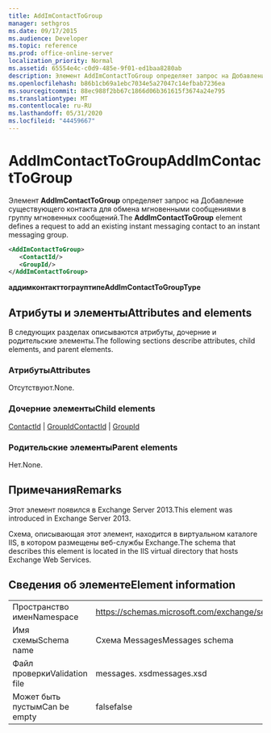 ```yaml
---
title: AddImContactToGroup
manager: sethgros
ms.date: 09/17/2015
ms.audience: Developer
ms.topic: reference
ms.prod: office-online-server
localization_priority: Normal
ms.assetid: 65554e4c-c0d9-485e-9f01-ed1baa8280ab
description: Элемент AddImContactToGroup определяет запрос на Добавление существующего контакта для обмена мгновенными сообщениями в группу мгновенных сообщений.
ms.openlocfilehash: b86b1cb69a1ebc7034e5a27047c14efbab7236ea
ms.sourcegitcommit: 88ec988f2bb67c1866d06b361615f3674a24e795
ms.translationtype: MT
ms.contentlocale: ru-RU
ms.lasthandoff: 05/31/2020
ms.locfileid: "44459667"
---
```

# <a name="addimcontacttogroup"></a><span data-ttu-id="8134b-103">AddImContactToGroup</span><span class="sxs-lookup"><span data-stu-id="8134b-103">AddImContactToGroup</span></span>

<span data-ttu-id="8134b-104">Элемент **AddImContactToGroup** определяет запрос на Добавление существующего контакта для обмена мгновенными сообщениями в группу мгновенных сообщений.</span><span class="sxs-lookup"><span data-stu-id="8134b-104">The **AddImContactToGroup** element defines a request to add an existing instant messaging contact to an instant messaging group.</span></span> 
  
```XML
<AddImContactToGroup>
   <ContactId/>
   <GroupId/>
</AddImContactToGroup>
```

 <span data-ttu-id="8134b-105">**аддимконтакттограуптипе**</span><span class="sxs-lookup"><span data-stu-id="8134b-105">**AddImContactToGroupType**</span></span>
## <a name="attributes-and-elements"></a><span data-ttu-id="8134b-106">Атрибуты и элементы</span><span class="sxs-lookup"><span data-stu-id="8134b-106">Attributes and elements</span></span>

<span data-ttu-id="8134b-107">В следующих разделах описываются атрибуты, дочерние и родительские элементы.</span><span class="sxs-lookup"><span data-stu-id="8134b-107">The following sections describe attributes, child elements, and parent elements.</span></span>
  
### <a name="attributes"></a><span data-ttu-id="8134b-108">Атрибуты</span><span class="sxs-lookup"><span data-stu-id="8134b-108">Attributes</span></span>

<span data-ttu-id="8134b-109">Отсутствуют.</span><span class="sxs-lookup"><span data-stu-id="8134b-109">None.</span></span>
  
### <a name="child-elements"></a><span data-ttu-id="8134b-110">Дочерние элементы</span><span class="sxs-lookup"><span data-stu-id="8134b-110">Child elements</span></span>

<span data-ttu-id="8134b-111">[ContactId](contactid.md)  |  [GroupId](groupid.md)</span><span class="sxs-lookup"><span data-stu-id="8134b-111">[ContactId](contactid.md) | [GroupId](groupid.md)</span></span>
  
### <a name="parent-elements"></a><span data-ttu-id="8134b-112">Родительские элементы</span><span class="sxs-lookup"><span data-stu-id="8134b-112">Parent elements</span></span>

<span data-ttu-id="8134b-113">Нет.</span><span class="sxs-lookup"><span data-stu-id="8134b-113">None.</span></span>
  
## <a name="remarks"></a><span data-ttu-id="8134b-114">Примечания</span><span class="sxs-lookup"><span data-stu-id="8134b-114">Remarks</span></span>

<span data-ttu-id="8134b-115">Этот элемент появился в Exchange Server 2013.</span><span class="sxs-lookup"><span data-stu-id="8134b-115">This element was introduced in Exchange Server 2013.</span></span>
  
<span data-ttu-id="8134b-116">Схема, описывающая этот элемент, находится в виртуальном каталоге IIS, в котором размещены веб-службы Exchange.</span><span class="sxs-lookup"><span data-stu-id="8134b-116">The schema that describes this element is located in the IIS virtual directory that hosts Exchange Web Services.</span></span>
  
## <a name="element-information"></a><span data-ttu-id="8134b-117">Сведения об элементе</span><span class="sxs-lookup"><span data-stu-id="8134b-117">Element information</span></span>

|||
|:-----|:-----|
|<span data-ttu-id="8134b-118">Пространство имен</span><span class="sxs-lookup"><span data-stu-id="8134b-118">Namespace</span></span>  <br/> |https://schemas.microsoft.com/exchange/services/2006/messages  <br/> |
|<span data-ttu-id="8134b-119">Имя схемы</span><span class="sxs-lookup"><span data-stu-id="8134b-119">Schema name</span></span>  <br/> |<span data-ttu-id="8134b-120">Схема Messages</span><span class="sxs-lookup"><span data-stu-id="8134b-120">Messages schema</span></span>  <br/> |
|<span data-ttu-id="8134b-121">Файл проверки</span><span class="sxs-lookup"><span data-stu-id="8134b-121">Validation file</span></span>  <br/> |<span data-ttu-id="8134b-122">messages. xsd</span><span class="sxs-lookup"><span data-stu-id="8134b-122">messages.xsd</span></span>  <br/> |
|<span data-ttu-id="8134b-123">Может быть пустым</span><span class="sxs-lookup"><span data-stu-id="8134b-123">Can be empty</span></span>  <br/> |<span data-ttu-id="8134b-124">false</span><span class="sxs-lookup"><span data-stu-id="8134b-124">false</span></span>  <br/> |
   

